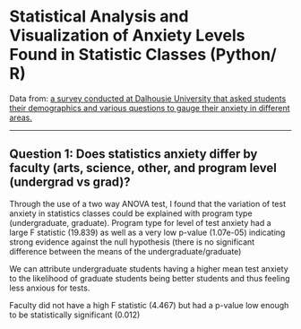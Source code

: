 # Statistical Analysis and Visualization of Anxiety Levels Found in Statistic Classes (Python/ R)
Data from: [a survey conducted at Dalhousie University that asked students their demographics and various questions to gauge their anxiety in different areas.](https://osf.io/nzhq6/files/osfstorage)
***
## Question 1: Does statistics anxiety differ by faculty (arts, science, other, and program level (undergrad vs grad)?
Through the use of a two way ANOVA test, I found that the variation of test anxiety in statistics classes could be explained with program type (undergraduate, graduate). 
Program type for level of test anxiety had a large F statistic (19.839) as well as a very low p-value (1.07e-05) indicating strong evidence against the null hypothesis (there is no significant difference between the means of the undergraduate/graduate)

We can attribute undergraduate students having a higher mean test anxiety to the likelihood of graduate students being better students and thus feeling less anxious for tests.

Faculty did not have a high F statistic (4.467) but had a p-value low enough to be statistically significant (0.012)
